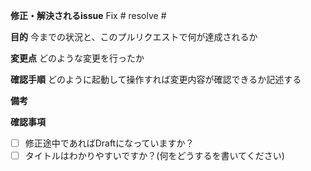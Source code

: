 **修正・解決されるissue**
Fix #
resolve #

**目的**
今までの状況と、このプルリクエストで何が達成されるか

**変更点**
どのような変更を行ったか

**確認手順**
どのように起動して操作すれば変更内容が確認できるか記述する

**備考**

**確認事項**
 - [ ] 修正途中であればDraftになっていますか？
 - [ ] タイトルはわかりやすいですか？(何をどうするを書いてください)
